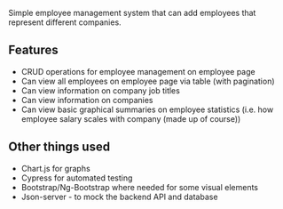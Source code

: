 Simple employee management system that can add employees that represent different companies.

Features
---

- CRUD operations for employee management on employee page
- Can view all employees on employee page via table (with pagination)
- Can view information on company job titles
- Can view information on companies 
- Can view basic graphical summaries on employee statistics (i.e. how employee salary scales with company (made up of course))


Other things used
---
- Chart.js for graphs
- Cypress for automated testing
- Bootstrap/Ng-Bootstrap where needed for some visual elements
- Json-server - to mock the backend API and database

